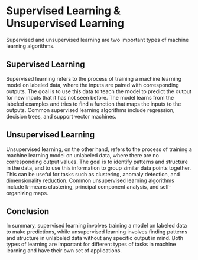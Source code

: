 
# Supervised Learning & Unsupervised Learning

Supervised and unsupervised learning are two important types of machine learning algorithms.

## Supervised Learning

Supervised learning refers to the process of training a machine learning model on labeled data, where the inputs are paired with corresponding outputs. The goal is to use this data to teach the model to predict the output for new inputs that it has not seen before. The model learns from the labeled examples and tries to find a function that maps the inputs to the outputs. Common supervised learning algorithms include regression, decision trees, and support vector machines.

## Unsupervised Learning

Unsupervised learning, on the other hand, refers to the process of training a machine learning model on unlabeled data, where there are no corresponding output values. The goal is to identify patterns and structure in the data, and to use this information to group similar data points together. This can be useful for tasks such as clustering, anomaly detection, and dimensionality reduction. Common unsupervised learning algorithms include k-means clustering, principal component analysis, and self-organizing maps.

## Conclusion

In summary, supervised learning involves training a model on labeled data to make predictions, while unsupervised learning involves finding patterns and structure in unlabeled data without any specific output in mind. Both types of learning are important for different types of tasks in machine learning and have their own set of applications.
